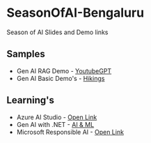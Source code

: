 # SeasonOfAI-Bengaluru
Season of AI Slides and Demo links

## Samples
 - Gen AI RAG Demo - [YoutubeGPT](https://github.com/Azure-Samples/YouTubeGPT)
 - Gen AI Basic Demo's - [Hikings](https://github.com/dotnet/ai-samples/tree/main/src/quickstarts/azure-openai-sdk)

 ## Learning's 
  - Azure AI Studio - [Open Link](https://ai.azure.com/)
  - Gen AI with .NET - [AI & ML](https://dotnet.microsoft.com/en-us/apps/machinelearning-ai)
  - Microsoft Responsible AI - [Open Link](https://www.microsoft.com/en-us/ai/responsible-ai)

